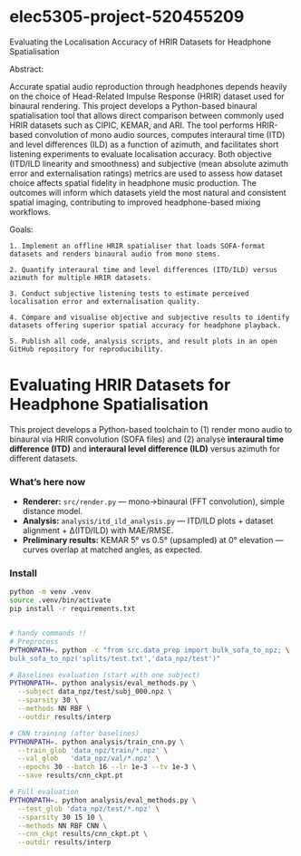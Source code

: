 # elec5305-project-520455209

Evaluating the Localisation Accuracy of HRIR Datasets for Headphone Spatialisation

Abstract:

Accurate spatial audio reproduction through headphones depends heavily on the choice of Head-Related Impulse Response (HRIR) dataset used for binaural rendering. This project develops a Python-based binaural spatialisation tool that allows direct comparison between commonly used HRIR datasets such as CIPIC, KEMAR, and ARI. The tool performs HRIR-based convolution of mono audio sources, computes interaural time (ITD) and level differences (ILD) as a function of azimuth, and facilitates short listening experiments to evaluate localisation accuracy. Both objective (ITD/ILD linearity and smoothness) and subjective (mean absolute azimuth error and externalisation ratings) metrics are used to assess how dataset choice affects spatial fidelity in headphone music production. The outcomes will inform which datasets yield the most natural and consistent spatial imaging, contributing to improved headphone-based mixing workflows.

Goals:

	1. Implement an offline HRIR spatialiser that loads SOFA-format datasets and renders binaural audio from mono stems.
	
	2. Quantify interaural time and level differences (ITD/ILD) versus azimuth for multiple HRIR datasets.
	
	3. Conduct subjective listening tests to estimate perceived localisation error and externalisation quality.
	
	4. Compare and visualise objective and subjective results to identify datasets offering superior spatial accuracy for headphone playback.
	
	5. Publish all code, analysis scripts, and result plots in an open GitHub repository for reproducibility.
	


# Evaluating HRIR Datasets for Headphone Spatialisation

This project develops a Python-based toolchain to (1) render mono audio to binaural via HRIR convolution (SOFA files) and (2) analyse **interaural time difference (ITD)** and **interaural level difference (ILD)** versus azimuth for different datasets.

### What’s here now
- **Renderer:** `src/render.py` — mono→binaural (FFT convolution), simple distance model.
- **Analysis:** `analysis/itd_ild_analysis.py` — ITD/ILD plots + dataset alignment + Δ(ITD/ILD) with MAE/RMSE.
- **Preliminary results:** KEMAR 5° vs 0.5° (upsampled) at 0° elevation — curves overlap at matched angles, as expected.

### Install
```bash
python -m venv .venv
source .venv/bin/activate    
pip install -r requirements.txt


# handy commands !!
# Preprocess
PYTHONPATH=. python -c "from src.data_prep import bulk_sofa_to_npz; \
bulk_sofa_to_npz('splits/test.txt','data_npz/test')"

# Baselines evaluation (start with one subject)
PYTHONPATH=. python analysis/eval_methods.py \
  --subject data_npz/test/subj_000.npz \
  --sparsity 30 \
  --methods NN RBF \
  --outdir results/interp

# CNN training (after baselines)
PYTHONPATH=. python analysis/train_cnn.py \
  --train_glob 'data_npz/train/*.npz' \
  --val_glob   'data_npz/val/*.npz' \
  --epochs 30 --batch 16 --lr 1e-3 --tv 1e-3 \
  --save results/cnn_ckpt.pt

# Full evaluation
PYTHONPATH=. python analysis/eval_methods.py \
  --test_glob 'data_npz/test/*.npz' \
  --sparsity 30 15 10 \
  --methods NN RBF CNN \
  --cnn_ckpt results/cnn_ckpt.pt \
  --outdir results/interp
